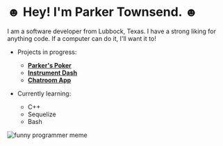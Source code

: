 # ☻ Hey! I'm Parker Townsend. ☻

I am a software developer from Lubbock, Texas. I have a strong liking for anything code.
If a computer can do it, I'll want it to!

- Projects in progress:

  - **[Parker's Poker](https://github.com/LiterallyParker/Parkers-Poker-V4)**
  - **[Instrument Dash](https://github.com/LiterallyParker/Capstone)**
  - **[Chatroom App](https://github.com/LiterallyParker/ChatApp)**
  
- Currently learning:
  
  - C++
  - Sequelize
  - Bash



![funny programmer meme]([https://vincentdnl.com/images/blog/programming-memes/semicolon2.jpg](https://i.pinimg.com/originals/a9/e5/06/a9e506364ae6b6892e6a126a2f021206.gif))
